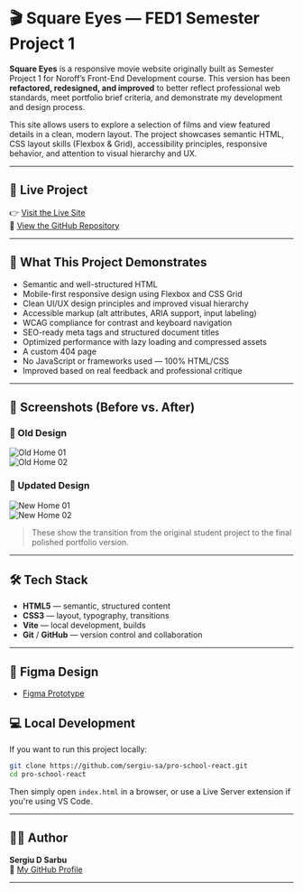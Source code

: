 # 🎬 Square Eyes — FED1 Semester Project 1

**Square Eyes** is a responsive movie website originally built as Semester Project 1 for Noroff’s Front-End Development course. This version has been **refactored, redesigned, and improved** to better reflect professional web standards, meet portfolio brief criteria, and demonstrate my development and design process.

This site allows users to explore a selection of films and view featured details in a clean, modern layout. The project showcases semantic HTML, CSS layout skills (Flexbox & Grid), accessibility principles, responsive behavior, and attention to visual hierarchy and UX.

---

## 🔗 Live Project

👉 [Visit the Live Site](https://sergiu-sa.github.io/pro-school-react/)  
📁 [View the GitHub Repository](https://github.com/sergiu-sa/pro-school-react)

---

## 📌 What This Project Demonstrates

- Semantic and well-structured HTML
- Mobile-first responsive design using Flexbox and CSS Grid
- Clean UI/UX design principles and improved visual hierarchy
- Accessible markup (alt attributes, ARIA support, input labeling)
- WCAG compliance for contrast and keyboard navigation
- SEO-ready meta tags and structured document titles
- Optimized performance with lazy loading and compressed assets
- A custom 404 page
- No JavaScript or frameworks used — 100% HTML/CSS
- Improved based on real feedback and professional critique

---

## 🧾 Screenshots (Before vs. After)

### 🧱 Old Design

![Old Home 01](assets/screenshots/old_home01.jpg)  
![Old Home 02](assets/screenshots/old_home02.jpg)

### 🚀 Updated Design

![New Home 01](assets/screenshots/new_home01.jpg)  
![New Home 02](assets/screenshots/new_home02.jpg)

> These show the transition from the original student project to the final polished portfolio version.

---

## 🛠 Tech Stack

- **HTML5** — semantic, structured content
- **CSS3** — layout, typography, transitions
- **Vite** — local development, builds
- **Git** / **GitHub** — version control and collaboration

---

## 📐 Figma Design

- [Figma Prototype](https://www.figma.com/proto/mGplr3KAdMUUy4W6YiKshm/Design--CA--Project?node-id=383-1871&t=49Io8IWMx0CnAApi-1)

## 💻 Local Development

If you want to run this project locally:

```bash
git clone https://github.com/sergiu-sa/pro-school-react.git
cd pro-school-react
```

Then simply open `index.html` in a browser, or use a Live Server extension if you're using VS Code.

---

## 🧑‍💻 Author

**Sergiu D Sarbu**  
📎 [My GitHub Profile](https://github.com/sergiu-sa)

---
